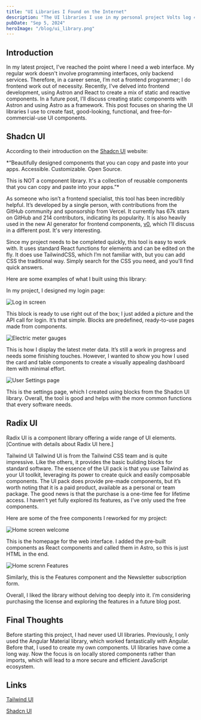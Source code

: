 ```yaml
---
title: "UI Libraries I Found on the Internet"
description: "The UI libraries I use in my personal project Volts log 4"
pubDate: "Sep 5, 2024"
heroImage: "/blog/ui_library.png"
---
```


## Introduction

In my latest project, I've reached the point where I need a web interface. My regular work doesn't involve programming interfaces, only backend services. Therefore, in a career sense, I’m not a frontend programmer; I do frontend work out of necessity. Recently, I've delved into frontend development, using Astron and React to create a mix of static and reactive components. In a future post, I’ll discuss creating static components with Astron and using Astro as a framework. This post focuses on sharing the UI libraries I use to create fast, good-looking, functional, and free-for-commercial-use UI components.

## Shadcn UI

According to their introduction on the [Shadcn UI](http://ui.shadcn.com) website:

\*“Beautifully designed components that you can copy and paste into your apps. Accessible. Customizable. Open Source.

This is NOT a component library. It's a collection of reusable components that you can copy and paste into your apps.”\*

As someone who isn’t a frontend specialist, this tool has been incredibly helpful. It’s developed by a single person, with contributions from the GitHub community and sponsorship from Vercel. It currently has 67k stars on GitHub and 214 contributors, indicating its popularity. It is also heavily used in the new AI generator for frontend components, [v0](https://v0.dev/), which I’ll discuss in a different post. It's very interesting.

Since my project needs to be completed quickly, this tool is easy to work with. It uses standard React functions for elements and can be edited on the fly. It does use TailwindCSS, which I’m not familiar with, but you can add CSS the traditional way. Simply search for the CSS you need, and you'll find quick answers.

Here are some examples of what I built using this library:

In my project, I designed my login page:

![Log in screen](/blog/ui_library/p1.png)

This block is ready to use right out of the box; I just added a picture and the API call for login. It’s that simple. Blocks are predefined, ready-to-use pages made from components.

![Electric meter gauges](/blog/ui_library/p2.png)

This is how I display the latest meter data. It’s still a work in progress and needs some finishing touches. However, I wanted to show you how I used the card and table components to create a visually appealing dashboard item with minimal effort.

![User Settings page](/blog/ui_library/p3.png)

This is the settings page, which I created using blocks from the Shadcn UI library. Overall, the tool is good and helps with the more common functions that every software needs.

## Radix UI

Radix UI is a component library offering a wide range of UI elements. [Continue with details about Radix UI here.]

Tailwind UI
Tailwind UI is from the Tailwind CSS team and is quite impressive. Like the others, it provides the basic building blocks for standard software. The essence of the UI pack is that you use Tailwind as your UI toolkit, leveraging its power to create quick and easily composable components. The UI pack does provide pre-made components, but it’s worth noting that it is a paid product, available as a personal or team package. The good news is that the purchase is a one-time fee for lifetime access. I haven’t yet fully explored its features, as I’ve only used the free components.

Here are some of the free components I reworked for my project:

![Home screen welcome](/blog/ui_library/p4.png)

This is the homepage for the web interface. I added the pre-built components as React components and called them in Astro, so this is just HTML in the end.

![Home screnn Features](/blog/ui_library/p5.png)

Similarly, this is the Features component and the Newsletter subscription form.

Overall, I liked the library without delving too deeply into it. I’m considering purchasing the license and exploring the features in a future blog post.

## Final Thoughts

Before starting this project, I had never used UI libraries. Previously, I only used the Angular Material library, which worked fantastically with Angular. Before that, I used to create my own components. UI libraries have come a long way. Now the focus is on locally stored components rather than imports, which will lead to a more secure and efficient JavaScript ecosystem.

## Links

[Tailwind UI](http://tailwindui.com)

[Shadcn UI](http://ui.shadcn.com)
